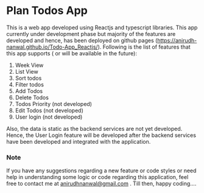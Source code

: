 # Plan Todos App

This is a web app developed using Reactjs and typescript libraries. This app currently under development phase but majority of the features are developed and hence, has been deployed on github pages (https://anirudh-nanwal.github.io/Todo-App_Reactjs/). Following is the list of features that this app supports ( or will be available in the future):
1. Week View
2. List View
3. Sort todos
4. Filter todos
5. Add Todos
6. Delete Todos
7. Todos Priority (not developed)
8. Edit Todos (not developed)
9. User login (not developed)

Also, the data is static as the backend services are not yet developed. Hence, the User Login feature will be developed after the backend services have been developed and integrated with the application.

### Note
If you have any suggestions regarding a new feature or code styles or need help in understanding some logic or code regarding this application, feel free to contact me at anirudhnanwal@gmail.com .
Till then, happy coding....
